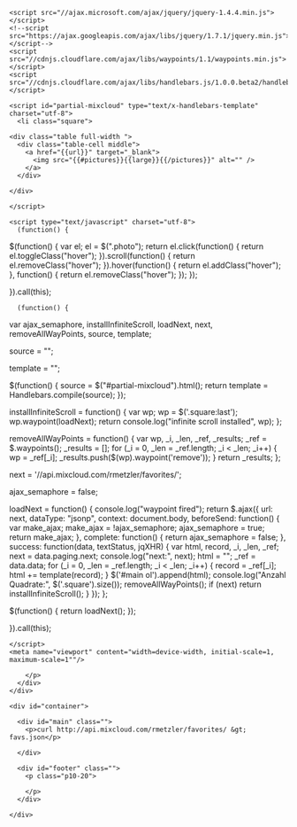<!doctype html>
<html lang="en">
  <head>
    <meta charset="utf-8">
    <title></title>
    <link rel="stylesheet" href="stylesheets/screen.css">
    <!--[if IE]>
    <script src="//html5shiv.googlecode.com/svn/trunk/html5.js"></script>
    <![endif]-->


    <script src="//ajax.microsoft.com/ajax/jquery/jquery-1.4.4.min.js"></script>
    <!--script src="https://ajax.googleapis.com/ajax/libs/jquery/1.7.1/jquery.min.js"></script-->
    <script src="//cdnjs.cloudflare.com/ajax/libs/waypoints/1.1/waypoints.min.js"></script>
    <script src="//cdnjs.cloudflare.com/ajax/libs/handlebars.js/1.0.0.beta2/handlebars.min.js"></script>
    
    <script id="partial-mixcloud" type="text/x-handlebars-template" charset="utf-8">
      <li class="square">
  <div
  class="mixcloud tile_bg_color image-only {{#hover_url}}hide_on_hover{{/hover_url}}" 
  style="
    {{#bg_color}} background-color:{{{bg_color}}}; {{/bg_color}}
    ">
    
    <div class="table full-width ">
      <div class="table-cell middle"> 
        <a href="{{url}}" target="_blank">
          <img src="{{#pictures}}{{large}}{{/pictures}}" alt="" />        
        </a>
      </div>

    </div>
  </div>
</li>



    </script>
    
    <script type="text/javascript" charset="utf-8">
      (function() {

  $(function() {
    var el;
    el = $(".photo");
    return el.click(function() {
      return el.toggleClass("hover");
    }).scroll(function() {
      return el.removeClass("hover");
    }).hover(function() {
      return el.addClass("hover");
    }, function() {
      return el.removeClass("hover");
    });
  });

}).call(this);

      (function() {
  var ajax_semaphore, installInfiniteScroll, loadNext, next, removeAllWayPoints, source, template;

  source = "";

  template = "";

  $(function() {
    source = $("#partial-mixcloud").html();
    return template = Handlebars.compile(source);
  });

  installInfiniteScroll = function() {
    var wp;
    wp = $('.square:last');
    wp.waypoint(loadNext);
    return console.log("infinite scroll installed", wp);
  };

  removeAllWayPoints = function() {
    var wp, _i, _len, _ref, _results;
    _ref = $.waypoints();
    _results = [];
    for (_i = 0, _len = _ref.length; _i < _len; _i++) {
      wp = _ref[_i];
      _results.push($(wp).waypoint('remove'));
    }
    return _results;
  };

  next = '//api.mixcloud.com/rmetzler/favorites/';

  ajax_semaphore = false;

  loadNext = function() {
    console.log("waypoint fired");
    return $.ajax({
      url: next,
      dataType: "jsonp",
      context: document.body,
      beforeSend: function() {
        var make_ajax;
        make_ajax = !ajax_semaphore;
        ajax_semaphore = true;
        return make_ajax;
      },
      complete: function() {
        return ajax_semaphore = false;
      },
      success: function(data, textStatus, jqXHR) {
        var html, record, _i, _len, _ref;
        next = data.paging.next;
        console.log("next:", next);
        html = "";
        _ref = data.data;
        for (_i = 0, _len = _ref.length; _i < _len; _i++) {
          record = _ref[_i];
          html += template(record);
        }
        $('#main ol').append(html);
        console.log("Anzahl Quadrate:", $('.square').size());
        removeAllWayPoints();
        if (next) return installInfiniteScroll();
      }
    });
  };

  $(function() {
    return loadNext();
  });

}).call(this);

    </script>
    <meta name="viewport" content="width=device-width, initial-scale=1, maximum-scale=1""/>

  </head>
  <body>
    <div id="header" class="fixed">
      <div>
        <p class="p10-20 fixed">
          
        </p>          
      </div>
    </div>
    
    <div id="container">

      <div id="main" class="">
        <p>curl http://api.mixcloud.com/rmetzler/favorites/ &gt; favs.json</p>

      </div>

      <div id="footer" class="">
        <p class="p10-20">
          
        </p>
      </div> 

    </div>
  </body>
</html>
